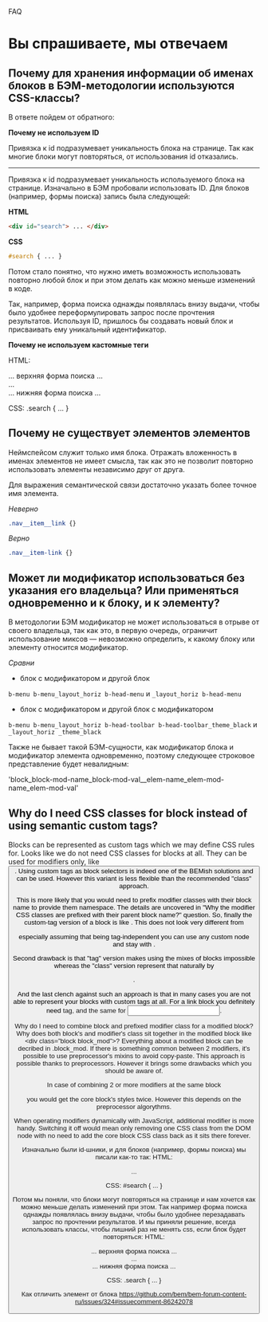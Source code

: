FAQ

# Вы спрашиваете, мы отвечаем

## Почему для хранения информации об именах блоков в БЭМ-методологии используются CSS-классы?

В ответе пойдем от обратного:

**Почему не используем ID**

Привязка к id подразумевает уникальность блока на странице. Так как многие блоки могут повторяться, от использования id отказались.

-----------------------------------

Привязка к id подразумевает уникальность используемого блока на странице. Изначально в БЭМ пробовали использовать ID. Для блоков (например, формы поиска) запись была следующей:

**HTML**

```html
<div id="search"> ... </div>
```

**CSS**

```css
#search { ... }
```

Потом стало понятно, что нужно иметь возможность использовать повторно любой блок и при этом делать как можно меньше изменений в коде.

Так, например, форма поиска однажды появлялась внизу выдачи, чтобы было удобнее переформулировать запрос после прочтения результатов. Используя ID, пришлось бы создавать новый блок и присваивать ему уникальный идентификатор.

**Почему не используем кастомные теги**




HTML:
<div class="search"> ... верхняя форма поиска ... </div>
...
<div class="search"> ... нижняя форма поиска ... </div>

CSS:
.search { ... }


<a name="bem-elem-hierarchy"></a>

## Почему не существует элементов элементов

Неймспейсом служит только имя блока. Отражать вложенность в именах элементов не имеет смысла, так как это не позволит повторно использовать элементы независимо друг от друга.

Для выражения семантической связи достаточно указать более точное имя элемента.

*Неверно*

```css
.nav__item__link {}
```

*Верно*

```css
.nav__item-link {}
```

<a name="bem-mod-usage"></a>
## Может ли модификатор использоваться без указания его владельца? Или применяться одновременно и к блоку, и к элементу?

В методологии БЭМ модификатор не может использоваться в отрыве от своего владельца, так как это, в первую очередь, ограничит использование миксов — невозможно определить, к какому блоку или элементу относится модификатор.

*Сравни*

* блок с модификатором и другой блок

```b-menu b-menu_layout_horiz b-head-menu``` и ```_layout_horiz b-head-menu```

* блок с модификатором и другой блок с модификатором

```b-menu b-menu_layout_horiz b-head-toolbar b-head-toolbar_theme_black```
и ```_layout_horiz _theme_black```

Также не бывает такой БЭМ-сущности, как модификатор блока и модификатор элемента одновременно, поэтому следующее строковое представление будет невалидным:

'block_block-mod-name_block-mod-val__elem-name_elem-mod-name_elem-mod-val'



## Why do I need CSS classes for block instead of using semantic custom tags?

Blocks can be represented as custom tags which we may define CSS rules for. Looks like we do not need CSS classes for blocks at all. They can be used for modifiers only, like <button class="mod"/>.
Using custom tags as block selectors is indeed one of the BEMish solutions and can be used. However this variant is less flexible than the recommended "class" approach.

This is more likely that you would need to prefix modifier classes with their block name to provide them namespace. The details are uncovered in "Why the modifier CSS classes are prefixed with their parent block name?" question. So, finally the custom-tag version of a block is like <block class="block_mod"/>. This does not look very different from <div class="block block_mod"> especially assuming that being tag-independent you can use any custom node and stay with <block class="block block_mod">.

Second drawback is that "tag" version makes using the mixes of blocks impossible whereas the "class" version represent that naturally by <div class="block1 block2">.

And the last clench against such an approach is that in many cases you are not able to represent your blocks with custom tags at all. For a link block you definitely need <a> tag, and the same for <input>.

Why do I need to combine block and prefixed modifier class for a modified block?
Why does both block's and modifier's class sit together in the modified block like <div class=”block block_mod”>? Everything about a modified block can be decribed in .block_mod. If there is something common between 2 modifiers, it's possible to use preprocessor's mixins to avoid copy-paste.
This approach is possible thanks to preprocessors. However it brings some drawbacks which you should be aware of.

In case of combining 2 or more modifiers at the same block <div class="block_theme_christmas block_size_big"> you would get the core block's styles twice. However this depends on the preprocessor algorythms.

When operating modifiers dynamically with JavaScript, additional modifier is more handy. Switching it off would mean only removing one CSS class from the DOM node with no need to add the core block CSS class back as it sits there forever.


Изначально были id-шники, и для блоков (например, формы поиска) мы писали как-то так:
HTML:
<div id="search"> ... </div>

CSS:
#search { ... }


Потом мы поняли, что блоки могут повторяться на странице и нам хочется как можно меньше делать изменений при этом. Так например форма поиска однажды появлялась внизу выдачи, чтобы было удобнее перезадавать запрос по прочтении результатов. И мы приняли решение, всегда использовать классы, чтобы лишний раз не менять css, если блок будет повторяться:
HTML:
<div class="search"> ... верхняя форма поиска ... </div>
...
<div class="search"> ... нижняя форма поиска ... </div>

CSS:
.search { ... }


Как отличить элемент от блока   https://github.com/bem/bem-forum-content-ru/issues/324#issuecomment-86242078
